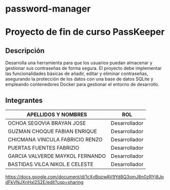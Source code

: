 # password-manager
# Proyecto de fin de curso PassKeeper
## Descripción 
Desarrolla una herramienta para que los usuarios puedan almacenar y gestionar sus contraseñas de forma segura. El proyecto debe implementar las funcionalidades básicas de añadir, editar y eliminar contraseñas, asegurando la protección de los datos con una base de datos SQLite y empleando contenedores Docker para gestionar el entorno de desarrollo.
## Integrantes 
| APELLIDOS Y NOMBRES | ROL |
|------------------------------|-----|
| OCHOA SEGOVIA BRAYAN JOSE | Desarrollador |
| GUZMAN CHOQUE FABIAN ENRIQUE | Desarrollador |
| CHICMANA VINCULA FABRICIO RENZO | Desarrollador |
| PUERTAS FUENTES FABRIZIO | Desarrollador |
| GARCIA VALVERDE MAYKOL FERNANDO | Desarrollador |
| BASTIDAS VILCA NIKOL.E CELESTE | Desarrollador |
https://docs.google.com/document/d/1cXvBqzwAV9Yd8Q3omJ8n0zRYj8JpdFkVNJXnHxl2S2E/edit?usp=sharing
